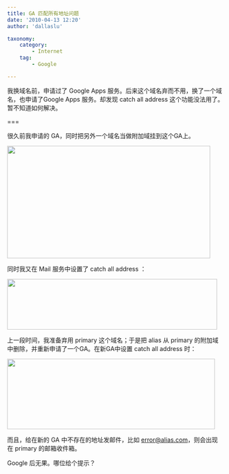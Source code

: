 ```yaml
---
title: GA 匹配所有地址问题
date: '2010-04-13 12:20'
author: 'dallaslu'

taxonomy:
    category:
        - Internet
    tag:
        - Google

---
```

我换域名前，申请过了 Google Apps 服务。后来这个域名弃而不用，换了一个域名，也申请了Google Apps 服务。却发现 catch all address 这个功能没法用了。暂不知道如何解决。

===

很久前我申请的 GA，同时把另外一个域名当做附加域挂到这个GA上。

<img alt="" class="size-full wp-image-959" height="262" src="http://file.dallas.lu/2010/04/domain-names.jpg" width="472"/>

同时我又在 Mail 服务中设置了 catch all address ：

<img alt="" class="size-full wp-image-960" height="118" src="http://file.dallas.lu/2010/04/catch-all-address.jpg" width="488"/>

上一段时间，我准备弃用 primary 这个域名；于是把 alias 从 primary 的附加域中删除，并重新申请了一个GA。在新GA中设置 catch all address 时：

<img alt="" class="size-full wp-image-961" height="164" src="http://file.dallas.lu/2010/04/google-apps-server-error.jpg" width="483"/>

而且，给在新的 GA 中不存在的地址发邮件，比如 error@alias.com，则会出现在 primary 的邮箱收件箱。

Google 后无果。哪位给个提示？

